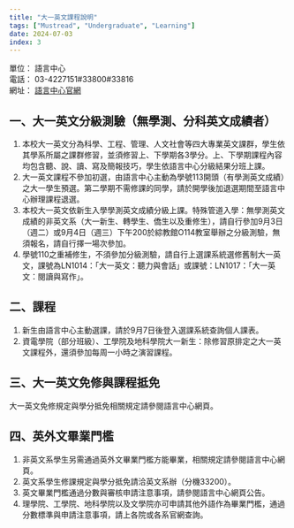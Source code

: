 ```yaml
---
title: "大一英文課程說明"
tags: ["Mustread", "Undergraduate", "Learning"]
date: 2024-07-03
index: 3
---
```


單位： 語言中心  
電話： 03-4227151#33800#33816  
網址： [語言中心官網](https://www.lc.ncu.edu.tw/)

## 一、大一英文分級測驗（無學測、分科英文成績者）

1. 本校大一英文分為科學、工程、管理、人文社會等四大專業英文課群，學生依其學系所屬之課群修習，並須修習上、下學期各3學分。上、下學期課程內容均包含聽、說、讀、寫及簡報技巧，學生依語言中心分級結果分班上課。
2. 大一英文課程不參加初選，由語言中心主動為學號113開頭（有學測英文成績）之大一學生預選。第二學期不需修課的同學，請於開學後加退選期間至語言中心辦理課程退選。
3. 本校大一英文依新生入學學測英文成績分級上課。特殊管道入學：無學測英文成績的非英文系（大一新生、轉學生、僑生以及重修生），請自行參加9月3日（週二）或9月4日（週三）下午200於綜教館O114教室舉辦之分級測驗，無須報名，請自行擇一場次參加。
4. 學號110之重補修生，不須參加分級測驗，請自行上選課系統選修舊制大一英文，課號為LN1014：「大一英文：聽力與會話」或課號：LN1017：「大一英文：閱讀與寫作」。

## 二、課程

1. 新生由語言中心主動選課，請於9月7日後登入選課系統查詢個人課表。
2. 資電學院（部分班級）、工學院及地科學院大一新生：除修習原排定之大一英文課程外，還須參加每周一小時之演習課程。

## 三、大一英文免修與課程抵免

大一英文免修規定與學分抵免相關規定請參閱語言中心網頁。

## 四、英外文畢業門檻

1. 非英文系學生另需通過英外文畢業門檻方能畢業，相關規定請參閱語言中心網頁。
2. 英文系學生修課規定與學分抵免請洽英文系辦（分機33200）。
3. 英文畢業門檻通過分數與審核申請注意事項，請參閱語言中心網頁公告。
4. 理學院、工學院、地科學院以及文學院亦可申請其他外語作為畢業門檻，通過分數標準與申請注意事項，請上各院或各系官網查詢。
